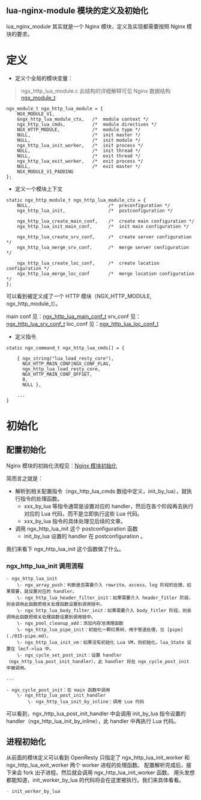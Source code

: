 lua-nginx-module 模块的定义及初始化
---

lua_nginx_module 其实就是一个 Nginx 模块，定义及实现都需要按照 Nginx 模块的要求。

# 定义

- 定义个全局的模块变量：

> ngx_http_lua_module.c
> 此结构的详细解释可见 Nginx 数据结构 [ngx_module_t](../../Nginx/Nginx的数据结构/ngx_module_t.md)

```
ngx_module_t ngx_http_lua_module = {
    NGX_MODULE_V1,
    &ngx_http_lua_module_ctx,   /*  module context */
    ngx_http_lua_cmds,          /*  module directives */
    NGX_HTTP_MODULE,            /*  module type */
    NULL,                       /*  init master */
    NULL,                       /*  init module */
    ngx_http_lua_init_worker,   /*  init process */
    NULL,                       /*  init thread */
    NULL,                       /*  exit thread */
    ngx_http_lua_exit_worker,   /*  exit process */
    NULL,                       /*  exit master */
    NGX_MODULE_V1_PADDING
};
```

- 定义一个模块上下文

```
static ngx_http_module_t ngx_http_lua_module_ctx = {
    NULL,                             /*  preconfiguration */
    ngx_http_lua_init,                /*  postconfiguration */

    ngx_http_lua_create_main_conf,    /*  create main configuration */
    ngx_http_lua_init_main_conf,      /*  init main configuration */

    ngx_http_lua_create_srv_conf,     /*  create server configuration */
    ngx_http_lua_merge_srv_conf,      /*  merge server configuration */

    ngx_http_lua_create_loc_conf,     /*  create location configuration */
    ngx_http_lua_merge_loc_conf       /*  merge location configuration */
};
```

可以看到被定义成了一个 HTTP 模块（NGX_HTTP_MODULE, ngx_http_module_t）。

main conf 见：[ngx_http_lua_main_conf_t](../OpenResty的数据结构/ngx_http_lua_main_conf_t.md)
srv_conf 见：[ngx_http_lua_srv_conf_t](../OpenResty的数据结构/ngx_http_lua_srv_conf_t.md)
loc_conf 见：[ngx_http_lua_loc_conf_t](../OpenResty的数据结构/ngx_http_lua_loc_conf_t.md)

- 定义指令

```
static ngx_command_t ngx_http_lua_cmds[] = {

    { ngx_string("lua_load_resty_core"),
      NGX_HTTP_MAIN_CONF|NGX_CONF_FLAG,
      ngx_http_lua_load_resty_core,
      NGX_HTTP_MAIN_CONF_OFFSET,
      0,
      NULL },

    ...
}
```


# 初始化

## 配置初始化

Nginx 模块的初始化流程见：[Nginx 模块初始化](../../Nginx/Nginx源码分析/2-nginx-module-init.md)

简而言之就是：
- 解析到相关配置指令（ngx_http_lua_cmds 数组中定义，init_by_lua），就执行指令的处理函数。
  - xxx_by_lua 等指令通常是设置对应的 handler，然后在各个阶段再去执行对应的 Lua 代码，而不是立即执行这些 Lua 代码。
  - xxx_by_lua 指令的具体处理见后续的文章。
- 调用 ngx_http_lua_init 这个 postconfiguration 函数
  - init_by_lua 设置的 handler 在 postconfiguration 。

我们来看下 ngx_http_lua_init 这个函数做了什么。

### ngx_http_lua_init 调用流程

```
- ngx_http_lua_init
    \- ngx_array_push：判断是否需要介入 rewrite、access、log 阶段的处理，如果需要，就设置对应的 handler。
    \- ngx_http_lua_header_filter_init：如果需要介入 header_fitler 阶段，则会调用此函数把相关处理函数设置到调用链中。
    \- ngx_http_lua_body_filter_init：如果需要介入 body_fitler 阶段，则会调用此函数把相关处理函数设置到调用链中。
    \- ngx_pool_cleanup_add：添加内存池清理函数
    \- ngx_http_lua_pipe_init：初始化一颗红黑树，用于管道处理，见 [pipe](./015-pipe.md)。
    \- ngx_http_lua_init_vm：如果没有初始化 Lua VM，则初始化。lua_State 设置在 lmcf->lua 中。
    \- ngx_cycle_set_post_init：设置 handler（ngx_http_lua_post_init_handler），此 handler 将在 ngx_cycle_post_init 中被调用。

...

- ngx_cycle_post_init：在 main 函数中调用
    \- ngx_http_lua_post_init_handler
        \- ngx_http_lua_init_by_inline：调用 Lua 代码
```

可以看到，ngx_http_lua_post_init_handler 中会调用 init_by_lua 指令设置的 handler（ngx_http_lua_init_by_inline），此 handler 中再执行 Lua 代码。

## 进程初始化

从前面的模块定义可以看到 OpenResty 只指定了 ngx_http_lua_init_worker 和 ngx_http_lua_exit_worker 两个 worker 进程的处理函数。
配置解析完成后，接下来会 fork 出子进程，然后就会调用 ngx_http_lua_init_worker 函数。
用头发想都能知道，init_worker_by_lua 的代码将会在这里被执行。我们来具体看看。

```c
- init_worker_by_lua
```
